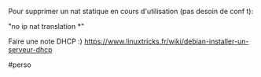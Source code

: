
Pour supprimer un nat statique en cours d'utilisation (pas desoin de conf t):

"no ip nat translation *"
 



Faire une note DHCP :)
https://www.linuxtricks.fr/wiki/debian-installer-un-serveur-dhcp

#perso




